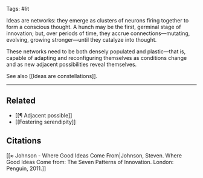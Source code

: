 Tags: #lit

Ideas are networks: they emerge as clusters of neurons firing together to form a conscious thought. A hunch may be the first, germinal stage of innovation; but, over periods of time, they accrue connections—mutating, evolving, growing stronger—until they catalyze into thought.

These networks need to be both densely populated and plastic—that is, capable of adapting and reconfiguring themselves as conditions change and as new adjacent possibilities reveal themselves.

See also [[Ideas are constellations]].

---
## Related
- [[¶ Adjacent possible]]
- [[Fostering serendipity]]

## Citations
[[≈ Johnson - Where Good Ideas Come From|Johnson, Steven. Where Good Ideas Come from: The Seven Patterns of Innovation. London: Penguin, 2011.]]

